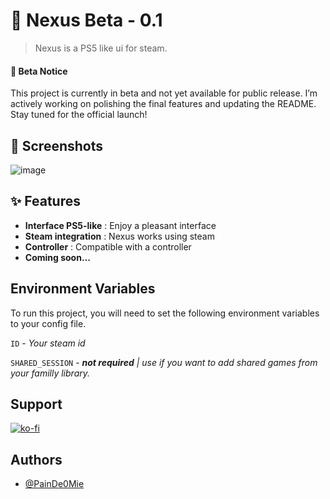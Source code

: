 # 🚀 Nexus Beta - 0.1

>  Nexus is a PS5 like ui for steam.

#### 🚧 Beta Notice
This project is currently in beta and not yet available for public release. I’m actively working on polishing the final features and updating the README. Stay tuned for the official launch!
## 📸 Screenshots

![image](https://github.com/user-attachments/assets/3dd4fd3d-bdbd-4604-b14b-c2f90b226f1e)


## ✨ Features

- **Interface PS5-like** : Enjoy a pleasant interface
- **Steam integration** : Nexus works using steam
- **Controller** : Compatible with a controller
- **Coming soon...**

## Environment Variables

To run this project, you will need to set the following environment variables to your config file.

`ID` - *Your steam id*

`SHARED_SESSION` - ***not required** | use if you want to add shared games from your familly library.*
## Support

[![ko-fi](https://ko-fi.com/img/githubbutton_sm.svg)](https://ko-fi.com/Z8Z719WZDW)
## Authors

- [@PainDe0Mie](https://www.github.com/PainDe0Mie)
